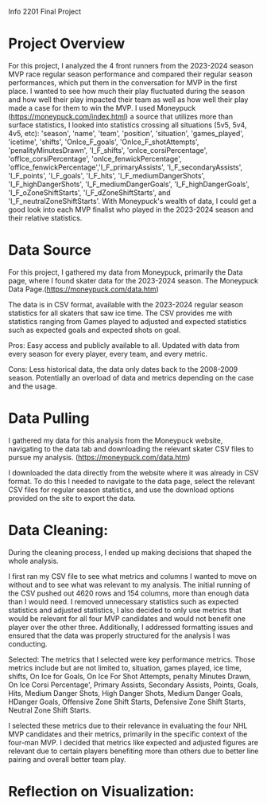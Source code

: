 Info 2201 Final Project

# Project Overview
For this project, I analyzed the 4 front runners from the 2023-2024 season MVP race regular season performance and compared their regular season performances, which put them in the conversation for MVP in the first place. I wanted to see how much their play fluctuated during the season and how well their play impacted their team as well as how well their play made a case for them to win the MVP.
I used Moneypuck (https://moneypuck.com/index.html) a source that utilizes more than surface statistics, I looked into statistics crossing all situations (5v5, 5v4, 4v5, etc): 'season', 'name', 'team', 'position', 'situation', 'games_played', 'icetime', 'shifts', 'OnIce_F_goals', 'OnIce_F_shotAttempts', 'penalityMinutesDrawn', 'I_F_shifts', 'onIce_corsiPercentage', 'offIce_corsiPercentage', 'onIce_fenwickPercentage', 'offIce_fenwickPercentage','I_F_primaryAssists', 'I_F_secondaryAssists', 'I_F_points', 'I_F_goals', 'I_F_hits', 'I_F_mediumDangerShots', 'I_F_highDangerShots', 'I_F_mediumDangerGoals', 'I_F_highDangerGoals', 'I_F_oZoneShiftStarts', 'I_F_dZoneShiftStarts', and 'I_F_neutralZoneShiftStarts'.
With Moneypuck's wealth of data, I could get a good look into each MVP finalist who played in the 2023-2024 season and their relative statistics. 

# Data Source
For this project, I gathered my data from Moneypuck, primarily the Data page, where I found skater data for the 2023-2024 season. The Moneypuck Data Page.(https://moneypuck.com/data.htm)

The data is in CSV format, available with the 2023-2024 regular season statistics for all skaters that saw ice time. The CSV provides me with statistics ranging from Games played to adjusted and expected statistics such as expected goals and expected shots on goal. 

Pros: Easy access and publicly available to all. Updated with data from every season for every player, every team, and every metric. 

Cons: Less historical data, the data only dates back to the 2008-2009 season. Potentially an overload of data and metrics depending on the case and the usage.

# Data Pulling
I gathered my data for this analysis from the Moneypuck website, navigating to the data tab and downloading the relevant skater CSV files to pursue my analysis. (https://moneypuck.com/data.htm)

I downloaded the data directly from the website where it was already in CSV format. To do this I needed to navigate to the data page, select the relevant CSV files for regular season statistics, and use the download options provided on the site to export the data.

# Data Cleaning: 
During the cleaning process, I ended up making decisions that shaped the whole analysis. 

I first ran my CSV file to see what metrics and columns I wanted to move on without and to see what was relevant to my analysis. The initial running of the CSV pushed out 4620 rows and 154 columns, more than enough data than I would need. I removed unnecessary statistics such as expected statistics and adjusted statistics, I also decided to only use metrics that would be relevant for all four MVP candidates and would not benefit one player over the other three. Additionally, I addressed formatting issues and ensured that the data was properly structured for the analysis I was conducting.

Selected: The metrics that I selected were key performance metrics. Those metrics include but are not limited to, situation, games played, ice time, shifts, On Ice for Goals, On Ice For Shot Attempts, penalty Minutes Drawn, On Ice Corsi Percentage', Primary Assists, Secondary Assists, Points, Goals, Hits, Medium Danger Shots, High Danger Shots, Medium Danger Goals, HDanger Goals, Offensive Zone Shift Starts, Defensive Zone Shift Starts, Neutral Zone Shift Starts.

I selected these metrics due to their relevance in evaluating the four NHL MVP candidates and their metrics, primarily in the specific context of the four-man MVP. I decided that metrics like expected and adjusted figures are relevant due to certain players benefiting more than others due to better line pairing and overall better team play.

# Reflection on Visualization:



